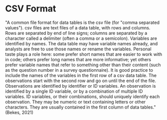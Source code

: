 # CSV Format

"A common file format for data tables is the csv file (for "comma separated values"). csv files are text files of a data table, with rows and columns. Rows are separated by end of line signs; columns are separated by a character called a delimiter (often a comma or a semicolon). Variables are identified by names. The data table may have variable names already, and analysts are free to use those names or rename the variables. Personal taste plays a role here: some prefer short names that are easier to work with in code; others prefer long names that are more informative; yet others prefer variable names that refer to something other than their content (such as the question number in a survey questionnaire). It is good practice to include the names of the variables in the first row of a csv data table. The observations start with the second row and go on until the end of the file. Observations are identified by identifier or ID variables. An observation is identified by a single ID variable, or by a combination of multiple ID variables. ID variables, or their combinations, should uniquely identify each observation. They may be numeric or text containing letters or other characters. They are usually contained in the first column of data tables." (Bekes, 2021)&#x20;
